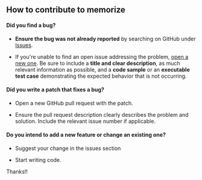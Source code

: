 ## How to contribute to memorize

#### **Did you find a bug?**

* **Ensure the bug was not already reported** by searching on GitHub under [Issues](https://github.com/saporitigianni/memorize/issues).

* If you're unable to find an open issue addressing the problem, [open a new one](https://github.com/saporitigianni/memorize/issues/new). Be sure to include a **title and clear description**, as much relevant information as possible, and a **code sample** or an **executable test case** demonstrating the expected behavior that is not occurring.

#### **Did you write a patch that fixes a bug?**

* Open a new GitHub pull request with the patch.

* Ensure the pull request description clearly describes the problem and solution. Include the relevant issue number if applicable.

#### **Do you intend to add a new feature or change an existing one?**

* Suggest your change in the issues section

* Start writing code.

Thanks!!
